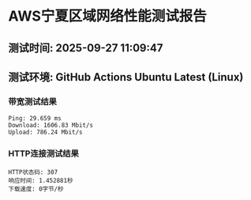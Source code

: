 # AWS宁夏区域网络性能测试报告
## 测试时间: 2025-09-27 11:09:47
## 测试环境: GitHub Actions Ubuntu Latest (Linux)

### 带宽测试结果
```
Ping: 29.659 ms
Download: 1606.83 Mbit/s
Upload: 786.24 Mbit/s
```

### HTTP连接测试结果
```
HTTP状态码: 307
响应时间: 1.452881秒
下载速度: 0字节/秒
```

